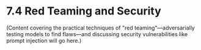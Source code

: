 # 7.4 Red Teaming and Security

(Content covering the practical techniques of "red teaming"—adversarially testing models to find flaws—and discussing security vulnerabilities like prompt injection will go here.)
